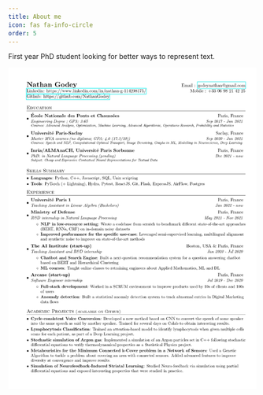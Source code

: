 ```yaml
---
title: About me
icon: fas fa-info-circle
order: 5
---
```


First year PhD student looking for better ways to represent text.

![My CV](/img/CV.jpg)